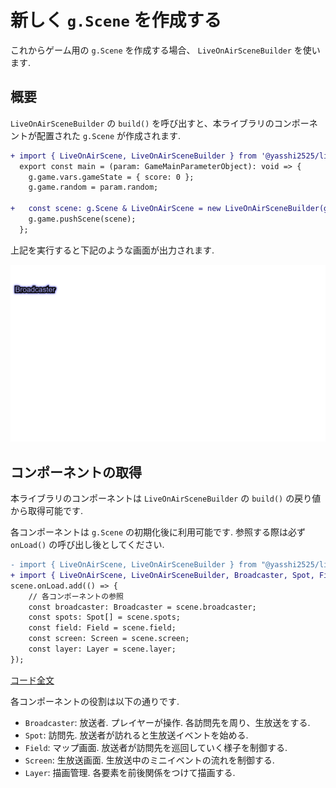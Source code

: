 # 新しく `g.Scene` を作成する

これからゲーム用の `g.Scene` を作成する場合、 `LiveOnAirSceneBuilder` を使います.

## 概要

`LiveOnAirSceneBuilder` の `build()` を呼び出すと、本ライブラリのコンポーネントが配置された `g.Scene` が作成されます.

```diff typescript
+ import { LiveOnAirScene, LiveOnAirSceneBuilder } from '@yasshi2525/live-on-air';
  export const main = (param: GameMainParameterObject): void => {
    g.game.vars.gameState = { score: 0 };
    g.game.random = param.random;
    
+   const scene: g.Scene & LiveOnAirScene = new LiveOnAirSceneBuilder(g.game).build();
    g.game.pushScene(scene);
  };
```

上記を実行すると下記のような画面が出力されます.

![ゲーム画面](builtin.scene.1.png)

## コンポーネントの取得

本ライブラリのコンポーネントは `LiveOnAirSceneBuilder` の `build()` の戻り値から取得可能です.

各コンポーネントは `g.Scene` の初期化後に利用可能です. 参照する際は必ず `onLoad()` の呼び出し後としてください.

```diff typescript
- import { LiveOnAirScene, LiveOnAirSceneBuilder } from "@yasshi2525/live-on-air";
+ import { LiveOnAirScene, LiveOnAirSceneBuilder, Broadcaster, Spot, Field, Screen, Layer } from "@yasshi2525/live-on-air";
scene.onLoad.add(() => {
    // 各コンポーネントの参照
    const broadcaster: Broadcaster = scene.broadcaster;
    const spots: Spot[] = scene.spots;
    const field: Field = scene.field;
    const screen: Screen = scene.screen;
    const layer: Layer = scene.layer;
});
```

[コード全文](builtin.scene.ts)

各コンポーネントの役割は以下の通りです.

* `Broadcaster`: 放送者. プレイヤーが操作. 各訪問先を周り、生放送をする.
* `Spot`: 訪問先. 放送者が訪れると生放送イベントを始める.
* `Field`: マップ画面. 放送者が訪問先を巡回していく様子を制御する.
* `Screen`: 生放送画面. 生放送中のミニイベントの流れを制御する.
* `Layer`: 描画管理. 各要素を前後関係をつけて描画する.
